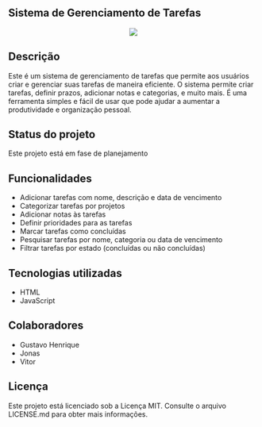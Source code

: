 ## Sistema de Gerenciamento de Tarefas

<div align="center">
  <img src="https://user-images.githubusercontent.com/128197129/228598280-cd42d890-1bab-4acf-88ca-6d841277d1ef.png">
</div>

## Descrição
Este é um sistema de gerenciamento de tarefas que permite aos usuários criar e gerenciar suas tarefas de maneira eficiente. O sistema permite criar tarefas, definir prazos, adicionar notas e categorias, e muito mais. É uma ferramenta simples e fácil de usar que pode ajudar a aumentar a produtividade e organização pessoal.

## Status do projeto
Este projeto está em fase de planejamento

## Funcionalidades
- Adicionar tarefas com nome, descrição e data de vencimento
- Categorizar tarefas por projetos
- Adicionar notas às tarefas
- Definir prioridades para as tarefas
- Marcar tarefas como concluídas
- Pesquisar tarefas por nome, categoria ou data de vencimento
- Filtrar tarefas por estado (concluídas ou não concluídas)

## Tecnologias utilizadas
- HTML
- JavaScript

## Colaboradores
- Gustavo Henrique
- Jonas
- Vitor 

## Licença
Este projeto está licenciado sob a Licença MIT. Consulte o arquivo LICENSE.md para obter mais informações.

